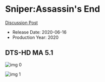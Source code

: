 # Sniper:Assassin's End

[Discussion Post](https://www.avsforum.com/threads/bass-eq-for-filtered-movies.2995212/post-59817684)

* Release Date: 2020-06-16
* Production Year: 2020

## DTS-HD MA 5.1

![img 0](https://i.imgur.com/AKYwef3.jpg)

![img 1](https://i.imgur.com/9FU4Mge.png)


